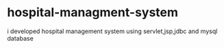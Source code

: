 # hospital-managment-system
i developed hospital management system using servlet,jsp,jdbc and mysql database
